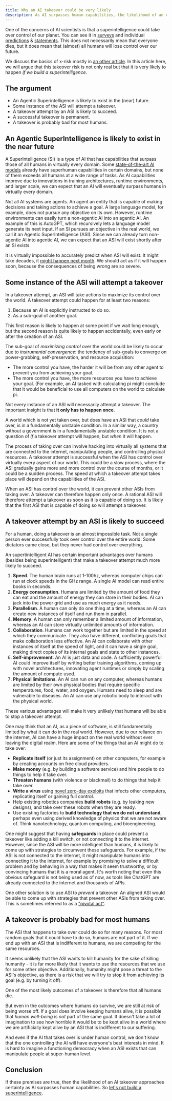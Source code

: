 ```yaml
---
title: Why an AI takeover could be very likely
description: As AI surpasses human capabilities, the likelihood of an AI takeover becomes very high.
---
```


One of the concerns of AI scientists is that a superintelligence could take over control of our planet.
You can see it in [surveys](/polls-and-surveys) and individual [predictions](/pdoom) & [statements](/quotes).
This does not necessarily mean that everyone dies, but it does mean that (almost) all humans will lose control over our future.

We discuss the basics of x-risk mostly in [an other article](/xrisk).
In this article here, we will argue that this takeover risk is not only real but that it is very likely to happen _if we build a superintelligence_.

## The argument

- An Agentic Superintelligence is likely to exist in the (near) future.
- Some instance of the ASI will attempt a takeover.
- A takeover attempt by an ASI is likely to succeed.
- A successful takeover is permanent.
- A takeover is probably bad for most humans.

## An Agentic SuperIntelligence is likely to exist in the near future

A SuperIntelligence (SI) is a type of AI that has capabilities that surpass those of all humans in virtually every domain.
Some [state-of-the-art AI models](/sota) already have superhuman capabilities in certain domains, but none of them exceeds all humans at a wide range of tasks.
As AI capabilities improve due to innovations in training architectures, runtime environments, and larger scale, we can expect that an AI will eventually surpass humans in virtually every domain.

Not all AI systems are agents.
An agent an entity that is capable of making decisions and taking actions to achieve a goal.
A large language model, for example, does not pursue any objective on its own.
However, runtime environments can easily turn a non-agentic AI into an agentic AI.
An example of this is AutoGPT, which recursively lets a language model generate its next input.
If an SI pursues an objective in the real world, we call it an Agentic SuperIntelligence (ASI).
Since we can already turn non-agentic AI into agentic AI, we can expect that an ASI will exist shortly after an SI exists.

It is virtually impossible to accurately predict when ASI will exist.
It might take decades, it [might happen next month](/urgency).
We should act as if it will happen soon, because the consequences of being wrong are so severe.

## Some instance of the ASI will attempt a takeover

In a takeover attempt, an ASI will take actions to maximize its control over the world.
A takeover attempt could happen for at least two reasons:

1. Because an AI is explicitly instructed to do so.
2. As a sub-goal of another goal.

This first reason is likely to happen at some point if we wait long enough, but the second reason is quite likely to happen accidentally, even early on after the creation of an ASI.

The sub-goal of _maximizing control_ over the world could be likely to occur due to _instrumental convergence_: the tendency of sub-goals to converge on power-grabbing, self-preservation, and resource acquisition:

- The more control you have, the harder it will be from any other agent to prevent you from achieving your goal.
- The more control you have, the more resources you have to achieve your goal. (For example, an AI tasked with calculating pi might conclude that it would be beneficial to use all computers on the world to calculate pi.

Not every instance of an ASI will necessarily attempt a takeover.
The important insight is that **it only has to happen once**.

A world which is not yet taken over, but does have an ASI that _could_ take over, is in a fundamentally unstable condition.
In a similar way, a country without a government is in a fundamentally unstable condition.
It is not a question of _if_ a takeover attempt will happen, but _when_ it will happen.

The process of taking over can involve hacking into virtually all systems that are connected to the internet, manipulating people, and controlling physical resources.
A takeover attempt is successful when the ASI has control over virtually every aspect of our world.
This could be a slow process, where the ASI gradually gains more and more control over the course of months, or it could be a sudden process.
The speed at which a takeover attempt takes place will depend on the capabilities of the ASI.

When an ASI has control over the world, it can prevent other ASIs from taking over.
A takeover can therefore happen only once.
A rational ASI will therefore attempt a takeover as soon as it is capable of doing so.
It is likely that the first ASI that is capable of doing so will attempt a takeover.

## A takeover attempt by an ASI is likely to succeed

For a human, doing a takeover is an almost impossible task.
Not a single person ever successfully took over control over the entire world.
Some dictators came close, but they never had control over everything.

An supertintelligent AI has certain important advantages over humans (besides being superintelligent) that make a takeover attempt much more likely to succeed.

1. **Speed**. The human brain runs at 1-100hz, whereas computer chips can run at clock speeds in the GHz range. A single AI model can read entire books in seconds.
1. **Energy consumption**. Humans are limited by the amount of food they can eat and the amount of energy they can store in their bodies. AI can jack into the power grid and use as much energy as it needs.
1. **Parallelism**. A human can only do one thing at a time, whereas an AI can create new instances of itself and run them in parallel.
1. **Memory**. A human can only remember a limited amount of information, whereas an AI can store virtually unlimited amounts of information.
1. **Collaboration**. Humans can work together but are limited in the speed at which they communicate. They also have different, conflicting goals that make collaboration less effective. An AI can collaborate with other instances of itself at the speed of light, and it can have a single goal, making direct copies of its internal goals and state to other instances.
1. **Self-improvement**. An AI is just data and code. A sufficiently powerful AI could improve itself by writing better training algorithms, coming up with novel architectures, innovating agent runtimes or simply by scaling the amount of compute used.
1. **Physical limitations**. An AI can run on any computer, whereas humans are limited by their own physical bodies that require specific temperatures, food, water, and oxygen. Humans need to sleep and are vulnerable to diseases. An AI can use any robotic body to interact with the physical world.

These various advantages will make it very unlikely that humans will be able to stop a takeover attempt.

One may think that an AI, as a piece of software, is still fundamentally limited by what it can do in the real world.
However, due to our reliance on the internet, AI can have a huge impact on the real world without ever leaving the digital realm.
Here are some of the things that an AI might do to take over:

- **Replicate itself** (or just its assignment) on other computers, for example by creating accounts on free cloud providers.
- **Make money** (e.g. by building a software service) and hire people to do things to help it take over.
- **Threaten humans** (with violence or blackmail) to do things that help it take over.
- **Write a virus** using [novel zero-day exploits](/cybersecurity-risks) that infects other computers, replicating itself or gaining full control.
- Help existing robotics companies **build robots** (e.g. by leaking new designs), and take over these robots when they are ready.
- Use existing factories to **build technology that we do not understand**, perhaps even using derived knowledge of physics that we are not aware of. Think nanotechnology, quantum computing, and bioengineering.

One might suggest that having **safeguards** in place could prevent a takeover like adding a kill switch, or not connecting it to the internet.
However, since the ASI will be more intelligent than humans, it is likely to come up with strategies to circumvent these safeguards.
For example, if the ASI is not connected to the internet, it might manipulate humans into connecting it to the internet, for example by promising to solve a difficult problem and by behaving in a way that makes it seem trustworthy, or by convincing humans that it is a moral agent.
It's worth noting that even this obvious safeguard is not being used as of now, as tools like ChatGPT are already connected to the internet and thousands of APIs.

One other solution is to use ASI to _prevent_ a takeover.
An aligned ASI would be able to come up with strategies that prevent other ASIs from taking over.
This is sometimes referred to as a ["pivotal act"](https://arbital.com/p/pivotal/).

## A takeover is probably bad for most humans

The ASI that happens to take over could do so for many reasons.
For most random goals that it could have to do so, humans are not part of it.
If we end up with an ASI that is indifferent to humans, we are competing for the same resources.

It seems unlikely that the ASI wants to kill humanity for the sake of killing humanity - it is far more likely that it wants to use the resources that we use for some other objective. Additionally, humanity might pose a threat to the ASI's objective, as there is a risk that we will try to stop it from achieving its goal (e.g. by turning it off).

One of the most likely outcomes of a takeover is therefore that all humans die.

But even in the outcomes where humans do survive, we are still at risk of being worse off.
If a goal does involve keeping humans alive, it is possible that _human well-being_ is _not_ part of the same goal.
It doesn't take a lot of imagination to see how horrible it would be to be kept alive in a world where we are artificially kept alive by an ASI that is indifferent to our suffering.

And even if the AI that takes over is under human control, we don't know that the one controlling the AI will have everyone's best interests in mind.
It is hard to imagine a functioning democracy when an ASI exists that can manipulate people at super-human level.

## Conclusion

If these premises are true, then the likelihood of an AI takeover approaches certainty as AI surpasses human capabilities.
So [let's not build a superintelligence](/action).
